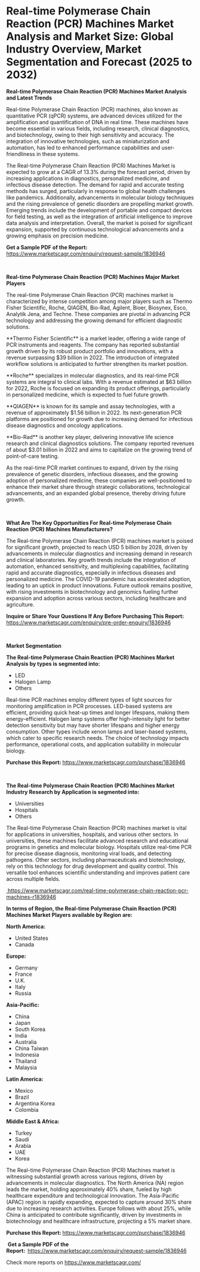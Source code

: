 <p><h1>Real-time Polymerase Chain Reaction (PCR) Machines Market Analysis and Market Size: Global Industry Overview, Market Segmentation and Forecast (2025 to 2032)</h1></p><p><strong>Real-time Polymerase Chain Reaction (PCR) Machines Market Analysis and Latest Trends</strong></p>
<p><p>Real-time Polymerase Chain Reaction (PCR) machines, also known as quantitative PCR (qPCR) systems, are advanced devices utilized for the amplification and quantification of DNA in real time. These machines have become essential in various fields, including research, clinical diagnostics, and biotechnology, owing to their high sensitivity and accuracy. The integration of innovative technologies, such as miniaturization and automation, has led to enhanced performance capabilities and user-friendliness in these systems.</p><p>The Real-time Polymerase Chain Reaction (PCR) Machines Market is expected to grow at a CAGR of 13.3% during the forecast period, driven by increasing applications in diagnostics, personalized medicine, and infectious disease detection. The demand for rapid and accurate testing methods has surged, particularly in response to global health challenges like pandemics. Additionally, advancements in molecular biology techniques and the rising prevalence of genetic disorders are propelling market growth. Emerging trends include the development of portable and compact devices for field testing, as well as the integration of artificial intelligence to improve data analysis and interpretation. Overall, the market is poised for significant expansion, supported by continuous technological advancements and a growing emphasis on precision medicine.</p></p>
<p><strong>Get a Sample PDF of the Report:&nbsp;</strong> <a href="https://www.marketscagr.com/enquiry/request-sample/1836946?utm_campaign=2667&utm_medium=2&utm_source=Github&utm_content=ia&utm_term=26032025&utm_id=real-time-polymerase-chain-reaction-pcr-machines">https://www.marketscagr.com/enquiry/request-sample/1836946</a></p>
<p>&nbsp;</p>
<p><strong>Real-time Polymerase Chain Reaction (PCR) Machines Major Market Players</strong></p>
<p><p>The real-time Polymerase Chain Reaction (PCR) machines market is characterized by intense competition among major players such as Thermo Fisher Scientific, Roche, QIAGEN, Bio-Rad, Agilent, Bioer, Biosynex, Esco, Analytik Jena, and Techne. These companies are pivotal in advancing PCR technology and addressing the growing demand for efficient diagnostic solutions.</p><p>**Thermo Fisher Scientific** is a market leader, offering a wide range of PCR instruments and reagents. The company has reported substantial growth driven by its robust product portfolio and innovations, with a revenue surpassing $39 billion in 2022. The introduction of integrated workflow solutions is anticipated to further strengthen its market position.</p><p>**Roche** specializes in molecular diagnostics, and its real-time PCR systems are integral to clinical labs. With a revenue estimated at $63 billion for 2022, Roche is focused on expanding its product offerings, particularly in personalized medicine, which is expected to fuel future growth.</p><p>**QIAGEN** is known for its sample and assay technologies, with a revenue of approximately $1.56 billion in 2022. Its next-generation PCR platforms are positioned for growth due to increasing demand for infectious disease diagnostics and oncology applications.</p><p>**Bio-Rad** is another key player, delivering innovative life science research and clinical diagnostics solutions. The company reported revenues of about $3.01 billion in 2022 and aims to capitalize on the growing trend of point-of-care testing.</p><p>As the real-time PCR market continues to expand, driven by the rising prevalence of genetic disorders, infectious diseases, and the growing adoption of personalized medicine, these companies are well-positioned to enhance their market share through strategic collaborations, technological advancements, and an expanded global presence, thereby driving future growth.</p></p>
<p>&nbsp;</p>
<p><strong>What Are The Key Opportunities For Real-time Polymerase Chain Reaction (PCR) Machines Manufacturers?</strong></p>
<p><p>The Real-time Polymerase Chain Reaction (PCR) machines market is poised for significant growth, projected to reach USD 5 billion by 2028, driven by advancements in molecular diagnostics and increasing demand in research and clinical laboratories. Key growth trends include the integration of automation, enhanced sensitivity, and multiplexing capabilities, facilitating rapid and accurate diagnostics, especially in infectious diseases and personalized medicine. The COVID-19 pandemic has accelerated adoption, leading to an uptick in product innovations. Future outlook remains positive, with rising investments in biotechnology and genomics fueling further expansion and adoption across various sectors, including healthcare and agriculture.</p></p>
<p><strong>Inquire or Share Your Questions If Any Before Purchasing This Report:</strong> <a href="https://www.marketscagr.com/enquiry/pre-order-enquiry/1836946?utm_campaign=2667&utm_medium=2&utm_source=Github&utm_content=ia&utm_term=26032025&utm_id=real-time-polymerase-chain-reaction-pcr-machines">https://www.marketscagr.com/enquiry/pre-order-enquiry/1836946</a></p>
<p>&nbsp;</p>
<p><strong>Market Segmentation</strong></p>
<p><strong>The Real-time Polymerase Chain Reaction (PCR) Machines Market Analysis by types is segmented into:</strong></p>
<p><ul><li>LED</li><li>Halogen Lamp</li><li>Others</li></ul></p>
<p><p>Real-time PCR machines employ different types of light sources for monitoring amplification in PCR processes. LED-based systems are efficient, providing quick heat-up times and longer lifespans, making them energy-efficient. Halogen lamp systems offer high-intensity light for better detection sensitivity but may have shorter lifespans and higher energy consumption. Other types include xenon lamps and laser-based systems, which cater to specific research needs. The choice of technology impacts performance, operational costs, and application suitability in molecular biology.</p></p>
<p><strong>Purchase this Report:&nbsp;</strong><a href="https://www.marketscagr.com/purchase/1836946?utm_campaign=2667&utm_medium=2&utm_source=Github&utm_content=ia&utm_term=26032025&utm_id=real-time-polymerase-chain-reaction-pcr-machines">https://www.marketscagr.com/purchase/1836946</a></p>
<p>&nbsp;</p>
<p><strong>The Real-time Polymerase Chain Reaction (PCR) Machines Market Industry Research by Application is segmented into:</strong></p>
<p><ul><li>Universities</li><li>Hospitals</li><li>Others</li></ul></p>
<p><p>The Real-time Polymerase Chain Reaction (PCR) machines market is vital for applications in universities, hospitals, and various other sectors. In universities, these machines facilitate advanced research and educational programs in genetics and molecular biology. Hospitals utilize real-time PCR for precise disease diagnosis, monitoring viral loads, and detecting pathogens. Other sectors, including pharmaceuticals and biotechnology, rely on this technology for drug development and quality control. This versatile tool enhances scientific understanding and improves patient care across multiple fields.</p></p>
<p><a href="https://www.marketscagr.com/real-time-polymerase-chain-reaction-pcr-machines-r1836946?utm_campaign=2667&utm_medium=2&utm_source=Github&utm_content=ia&utm_term=26032025&utm_id=real-time-polymerase-chain-reaction-pcr-machines">&nbsp;https://www.marketscagr.com/real-time-polymerase-chain-reaction-pcr-machines-r1836946</a></p>
<p><strong>In terms of Region, the Real-time Polymerase Chain Reaction (PCR) Machines Market Players available by Region are:</strong></p>
<p>
    <p> <strong> North America: </strong>
        <ul>
            <li>United States</li>
            <li>Canada</li>
        </ul>
        </p> 
    <p> <strong> Europe: </strong>
        <ul>
            <li>Germany</li>
            <li>France</li>
            <li>U.K.</li>
            <li>Italy</li>
            <li>Russia</li>
        </ul>
        </p> 
    <p> <strong> Asia-Pacific: </strong>
        <ul>
            <li>China</li>
            <li>Japan</li>
            <li>South Korea</li>
            <li>India</li>
            <li>Australia</li>
            <li>China Taiwan</li>
            <li>Indonesia</li>
            <li>Thailand</li>
            <li>Malaysia</li>
        </ul>
        </p> 
    <p> <strong> Latin America: </strong>
        <ul>
            <li>Mexico</li>
            <li>Brazil</li>
            <li>Argentina Korea</li>
            <li>Colombia</li>
        </ul>
        </p> 
    <p> <strong> Middle East & Africa: </strong>
        <ul>
            <li>Turkey</li>
            <li>Saudi</li>
            <li>Arabia</li>
            <li>UAE</li>
            <li>Korea</li>
        </ul>
    </p>
    </p>
<p><p>The Real-time Polymerase Chain Reaction (PCR) Machines market is witnessing substantial growth across various regions, driven by advancements in molecular diagnostics. The North America (NA) region leads the market, holding approximately 40% share, fueled by high healthcare expenditure and technological innovation. The Asia-Pacific (APAC) region is rapidly expanding, expected to capture around 30% share due to increasing research activities. Europe follows with about 25%, while China is anticipated to contribute significantly, driven by investments in biotechnology and healthcare infrastructure, projecting a 5% market share.</p></p>
<p><strong>Purchase this Report: </strong><a href="https://www.marketscagr.com/purchase/1836946?utm_campaign=2667&utm_medium=2&utm_source=Github&utm_content=ia&utm_term=26032025&utm_id=real-time-polymerase-chain-reaction-pcr-machines">https://www.marketscagr.com/purchase/1836946</a></p>
<p>&nbsp;<strong>Get a Sample PDF of the Report:&nbsp;&nbsp;</strong><a href="https://www.marketscagr.com/enquiry/request-sample/1836946?utm_campaign=2667&utm_medium=2&utm_source=Github&utm_content=ia&utm_term=26032025&utm_id=real-time-polymerase-chain-reaction-pcr-machines">https://www.marketscagr.com/enquiry/request-sample/1836946</a></p>
<p><strong></strong></p>
<p>Check more reports on <a href="https://www.marketscagr.com/?utm_campaign=2667&utm_medium=2&utm_source=Github&utm_content=ia&utm_term=26032025&utm_id=real-time-polymerase-chain-reaction-pcr-machines">https://www.marketscagr.com/</a></p>